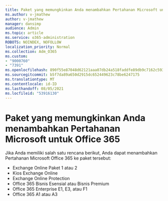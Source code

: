 ```yaml
---
title: Paket yang memungkinkan Anda menambahkan Pertahanan Microsoft untuk Office 365
ms.author: v-jmathew
author: v-jmathew
manager: dansimp
audience: Admin
ms.topic: article
ms.service: o365-administration
ROBOTS: NOINDEX, NOFOLLOW
localization_priority: Normal
ms.collection: Adm_O365
ms.custom:
- "9000760"
- "7391"
ms.openlocfilehash: 890f55e87048d62121aaa07db24a518faddfe89db9c7162c593ef240de83f1b2
ms.sourcegitcommit: b5f7da89a650d2915dc652449623c78be6247175
ms.translationtype: MT
ms.contentlocale: id-ID
ms.lasthandoff: 08/05/2021
ms.locfileid: "53916130"
---
```

# <a name="plans-that-let-you-add-microsoft-defender-for-office-365"></a>Paket yang memungkinkan Anda menambahkan Pertahanan Microsoft untuk Office 365

Jika Anda memiliki salah satu rencana berikut, Anda dapat menambahkan Pertahanan Microsoft Office 365 ke paket tersebut:

- Exchange Online Paket 1 atau 2
- Kios Exchange Online
- Exchange Online Protection
- Office 365 Bisnis Esensial atau Bisnis Premium
- Office 365 Enterprise E1, E3, atau F1
- Office 365 A1 atau A3

